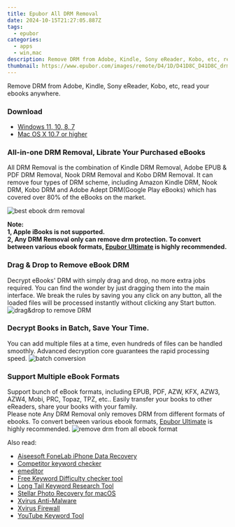 ```yaml
---
title: Epubor All DRM Removal
date: 2024-10-15T21:27:05.887Z
tags: 
  - epubor
categories: 
  - apps
  - win,mac
description: Remove DRM from Adobe, Kindle, Sony eReader, Kobo, etc, read your ebooks anywhere.
thumbnail: https://www.epubor.com/images/remote/D4/1D/D41D8C_D41D8C_drmtool.jpg
---
```


Remove DRM from Adobe, Kindle, Sony eReader, Kobo, etc, read your ebooks anywhere.

### Download

- [Windows 11, 10, 8, 7](https://secure.2checkout.com/order/checkout.php?QTY=1&AFFILIATE=108875&CART=1&CARD=2&DESIGN_TYPE=2&CURRENCY=USD&ORDERSTYLE=nLWooJa5iLg=&PAY_TYPE=PAYPAL&PRODS=4600113&OPTIONS4600113=MacConLife)
- [Mac OS X 10.7 or higher](https://secure.2checkout.com/order/checkout.php?QTY=1&AFFILIATE=108875&CART=1&CARD=2&DESIGN_TYPE=2&CURRENCY=USD&ORDERSTYLE=nLWooJa5iLg=&PAY_TYPE=PAYPAL&PRODS=4600114&OPTIONS4600114=ALLLife)

### All-in-one DRM Removal, Librate Your Purchased eBooks

All DRM Removal is the combination of Kindle DRM Removal, Adobe EPUB & PDF DRM Removal, Nook DRM Removal and Kobo DRM Removal. It can remove four types of DRM scheme, including Amazon Kindle DRM, Nook DRM, Kobo DRM and Adobe Adept DRM(Google Play eBooks) which has covered over 80% of the eBooks on the market.

![best ebook drm removal](https://www.epubor.com/drm-removal-tools.htmlimages/drm-removal-feature2.png)

**Note:  
1, Apple iBooks is not supported.  
2, Any DRM Removal only can remove drm protection. To convert between various ebook formats, [Epubor Ultimate](https://tools.techidaily.com/epubor/ultimate/) is highly recommended.**

### Drag & Drop to Remove eBook DRM

Decrypt eBooks' DRM with simply drag and drop, no more extra jobs required. You can find the wonder by just dragging them into the main interface. We break the rules by saving you any click on any button, all the loaded files will be processed instantly without clicking any Start button. ![drag&drop to remove DRM](https://www.epubor.com/drm-removal-tools.htmlimages/remove-all-drm-drag-books.png)

### Decrypt Books in Batch, Save Your Time.

You can add multiple files at a time, even hundreds of files can be handled smoothly. Advanced decryption core guarantees the rapid processing speed. ![batch conversion](https://www.epubor.com/drm-removal-tools.htmlimages/batch-conversion.jpg)

### Support Multiple eBook Formats

Support bunch of eBook formats, including EPUB, PDF, AZW, KFX, AZW3, AZW4, Mobi, PRC, Topaz, TPZ, etc.. Easily transfer your books to other eReaders, share your books with your family.  
Please note Any DRM Removal only removes DRM from different formats of ebooks. To convert between various ebook formats, [Epubor Ultimate](https://tools.techidaily.com/epubor/ultimate/) is highly recommended. ![remove drm from all ebook format](https://www.epubor.com/images/remove-all-drm.png)

<ins class="adsbygoogle"
      style="display:block"
      data-ad-client="ca-pub-7571918770474297"
      data-ad-slot="8358498916"
      data-ad-format="auto"
      data-full-width-responsive="true"></ins>

<span class="atpl-alsoreadstyle">Also read:</span>
<div><ul>
<li><a href="https://tools.techidaily.com/aiseesoft-iphone-data-recovery/"><u>Aiseesoft FoneLab iPhone Data Recovery</u></a></li>
<li><a href="https://tools.techidaily.com/link-assistant/keyword-research/competitor-tool/"><u>Competitor keyword checker</u></a></li>
<li><a href="https://tools.techidaily.com/emeditor/emeditor/"><u>emeditor</u></a></li>
<li><a href="https://tools.techidaily.com/link-assistant/keyword-research/keyword-difficulty-tool/"><u>Free Keyword Difficulty checker tool</u></a></li>
<li><a href="https://tools.techidaily.com/link-assistant/keyword-research/long-tail-keyword-research-tool/"><u>Long Tail Keyword Research Tool</u></a></li>
<li><a href="https://tools.techidaily.com/stellar-photo-recovery-for-mac/"><u>Stellar Photo Recovery for macOS</u></a></li>
<li><a href="https://tools.techidaily.com/xvirus/antimalware/"><u>Xvirus Anti-Malware</u></a></li>
<li><a href="https://tools.techidaily.com/xvirus/firewall/"><u>Xvirus Firewall</u></a></li>
<li><a href="https://tools.techidaily.com/link-assistant/keyword-research/youtube-keyword-tool/"><u>YouTube Keyword Tool</u></a></li>
</ul></div>

